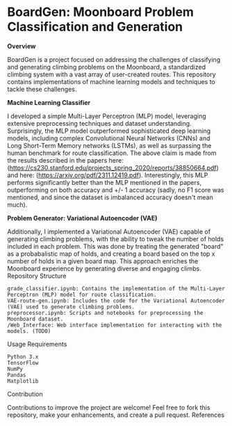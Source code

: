# BoardGen: Moonboard Problem Classification and Generation   
**Overview**

BoardGen is a project focused on addressing the challenges of classifying and generating climbing problems on the Moonboard, a standardized climbing system with a vast array of user-created routes. This repository contains implementations of machine learning models and techniques to tackle these challenges.

**Machine Learning Classifier**

I developed a simple Multi-Layer Perceptron (MLP) model, leveraging extensive preprocessing techniques and dataset understanding. Surprisingly, the MLP model outperformed sophisticated deep learning models, including complex Convolutional Neural Networks (CNNs) and Long Short-Term Memory networks (LSTMs), 
as well as surpassing the human benchmark for route classification. The above claim is made from the results described in the papers here: (https://cs230.stanford.edu/projects_spring_2020/reports/38850664.pdf) and here: (https://arxiv.org/pdf/2311.12419.pdf). Interestingly, this MLP performs significantly better
than the MLP mentioned in the papers, outperforming on both accuracy and +/- 1 accuracy (sadly, no F1 score was mentioned, and since the dataset is imbalanced accuracy doesn't mean much).   

**Problem Generator: Variational Autoencoder (VAE)**

Additionally, I implemented a Variational Autoencoder (VAE) capable of generating climbing problems, with the ability to tweak the number of holds included in each problem. This was done by treating the generated "board" as a probabalistic map of holds, and creating a board based on the top x number of holds in a given board map. This approach enriches the Moonboard experience by generating diverse and engaging climbs.
Repository Structure

    grade_classifier.ipynb: Contains the implementation of the Multi-Layer Perceptron (MLP) model for route classification.   
    VAE-route-gen.ipynb: Includes the code for the Variational Autoencoder (VAE) used to generate climbing problems.   
    preprocessor.ipynb: Scripts and notebooks for preprocessing the Moonboard dataset.   
    /Web_Interface: Web interface implementation for interacting with the models. (TODO)   

Usage
Requirements

    Python 3.x
    TensorFlow
    NumPy
    Pandas
    Matplotlib

Contribution

Contributions to improve the project are welcome! Feel free to fork this repository, make your enhancements, and create a pull request.
References

